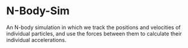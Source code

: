 # N-Body-Sim
An N-body simulation in which we track the positions and velocities of individual particles, and use the forces between them to calculate their individual accelerations.
